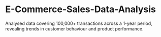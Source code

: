 # E-Commerce-Sales-Data-Analysis
Analysed data covering 100,000+ transactions across a 1-year period, revealing trends in customer behaviour and product performance. 

